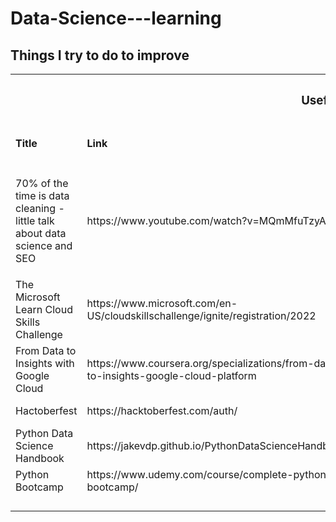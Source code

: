 # Data-Science---learning
## Things I try to do to improve

<table>
    <tr>
      <th colspan="4"><h3>Useful things</h3></th>
    </tr>
   <tr>
        <td><h4>Title</h4></td>
        <td><h4>Link</h4></td>
        <td><h4>Description</h4></td>
        <td><h4>Cert/Badge/Trophy</h4></td>
  </tr>
    <tr>
        <td>70% of the time is data cleaning - little talk about data science and SEO</td>
        <td>https://www.youtube.com/watch?v=MQmMfuTzyA0</td>
        <td>SEO keyword research https://code.markedmondson.me/search-console-google-analytics-r-keyword-research/<p>
        Kurs Python for SEO https://www.jcchouinard.com/python-for-seo/</p></td>
        <td></td>
  </tr>
    <tr>
        <td>The Microsoft Learn Cloud Skills Challenge</td>
        <td>https://www.microsoft.com/en-US/cloudskillschallenge/ignite/registration/2022</td>
        <td>Microsoft Ignite: AI Automation Challenge, nice intro to some ML models implementations in python, then intro to Microsoft's tools. Here is link to all         courses in  <a href="https://learn.microsoft.com/pl-pl/users/cloudskillschallenge/collections/o1qrb5wedm52?WT.mc_id=cloudskillschallenge_8aee1e58-eeb8-409f-            b0d0-d15afcc8045c">AI automation challenge</a> </td>
        <td><a href='https://learn.microsoft.com/en-us/training/achievements/learn.wwl.create-machine-learn-models.trophy?username=MarekKu-5275'>trophy no. 1</a></td>
  </tr>
    <tr>
        <td>From Data to Insights with Google Cloud</td>
        <td>https://www.coursera.org/specializations/from-data-to-insights-google-cloud-platform</td>
        <td> General overview of Google Cloud, mainly Big Query and analysis through SQL commands </td>
        <td><a href='https://coursera.org/share/0eb8324b8c0964d41ef4b691ac925607'>certificate</a></td>
  </tr>
   <tr>
        <td>Hactoberfest</td>
        <td>https://hacktoberfest.com/auth/</td>
        <td> A great way to learn how to use git, github, how to contribute etc</td>
        <td><a href='https://www.holopin.io/userbadge/cl9h7t0y9598409l7b6vh1b7q'>contribution badge</a></td>
  </tr>
    <tr>
        <td>Python Data Science Handbook</td>
        <td>https://jakevdp.github.io/PythonDataScienceHandbook/</td>
        <td>in progress, for now seems great</td>
        <td></td>
  </tr>
    <tr>
        <td>Python Bootcamp</td>
        <td>https://www.udemy.com/course/complete-python-bootcamp/</td>
        <td>Great to complement knowledge from uni, generally good intro to Python</td>
        <td><a href='https://github.com/imarekkus/Data-Science---learning/files/10020585/Python_cert.pdf'>certificate</a></td>
  </tr>
    <tr>
        <td></td>
        <td></td>
        <td></td>
  </tr>
    <tr>
        <td></td>
        <td></td>
        <td></td>
  </tr>
    <tr>
        <td></td>
        <td></td>
        <td></td>
  </tr>
    <tr>
        <td></td>
        <td></td>
        <td></td>
  </tr>
</table>
